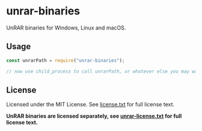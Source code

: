 # unrar-binaries

UnRAR binaries for Windows, Linux and macOS.

## Usage

```js
const unrarPath = require("unrar-binaries");

// now use child_process to call unrarPath, or whatever else you may want to do
```

## License

Licensed under the MIT License. See [license.txt](license.txt) for full license text.

**UnRAR binaries are licensed separately, see [unrar-license.txt](unrar-license.txt) for full license text.**
